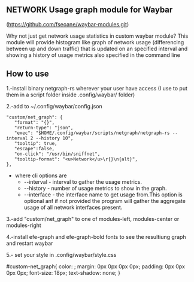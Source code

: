 NETWORK Usage graph module for Waybar
-------------------------------------

(https://github.com/fseoane/waybar-modules.git)

Why not just get network usage statistics in custom waybar module?
This module will provide histogram like graph of network usage (differencing between up and down traffic) that is updated on an specified interval and showing a history of usage metrics also specified in the command line

How to use
----------

1.-install binary netgraph-rs wherever your user have access (I use to put them in a script folder inside .config/waybar/ folder)

2.-add to ~/.config/waybar/config.json

```
"custom/net_graph": {
   "format": "{}",
   "return-type": "json",
   "exec": "$HOME/.config/waybar/scripts/netgraph/netgraph-rs --interval 2 --history 10",
   "tooltip": true,
   "escape":false,
   "on-click": "/usr/bin/sniffnet",
   "tooltip-format": "<u>Network</u>\r{}\n{alt}",
},
```

* where cli options are
  * --interval - interval to gather the usage metrics.
  * --history  - number of usage metrics to show in the graph.
  * --interface - the interface name to get usage from.This option is optional anf if not provided the program will gather the aggregate usage of all network interfaces present.

3.-add "custom/net_graph" to one of modules-left, modules-center or modules-right

4.-install efe-graph and efe-graph-bold fonts to see the resultiung graph and restart waybar

5.- set your style in .config/waybar/style.css

#custom-net_graph{
color: <your background color>;
margin: 0px 0px 0px 0px;
padding: 0px 0px 0px 0px;
font-size: 18px;
text-shadow: none;
}

